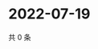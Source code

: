 # 2022-07-19

共 0 条

<!-- BEGIN WEIBO -->
<!-- 最后更新时间 Tue Jul 19 2022 16:07:18 GMT+0800 (China Standard Time) -->

<!-- END WEIBO -->
